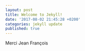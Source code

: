 ```yaml
---
layout: post
title: Welcome to Jekyll!
date: '2017-08-02 21:45:28 +0200'
categories: jekyll update
published: true
---
```

Merci Jean François
